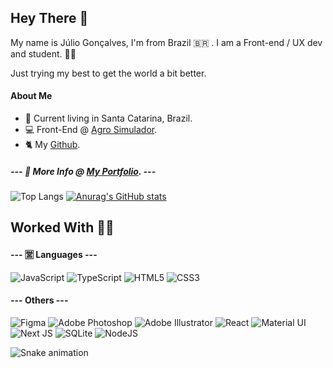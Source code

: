 ## Hey There 👋

My name is Júlio Gonçalves, I'm from Brazil 🇧🇷 . 
I am a Front-end / UX dev and student. 👨‍💻

Just trying my best to get the world a bit better.

#### About Me

- 📍 Current living in Santa Catarina, Brazil.
- 💻 Front-End @ [Agro Simulador](https://github.com/Agro-Simulador).
- 🐈 My [Github](https://github.com/ImaKrp).

##### --- 📌 More Info @   [My Portfolio](https://imakrp.github.io/Portfolio/).  ---

![Top Langs](https://github-readme-stats.vercel.app/api/top-langs/?username=ImaKrp)
[![Anurag's GitHub stats](https://github-readme-stats.vercel.app/api?username=ImaKrp)](https://github.com/anuraghazra/github-readme-stats)


## Worked With 👨‍💻

#### ---  🈺 Languages  ---
<img alt="JavaScript" src="https://img.shields.io/badge/javascript-%23323330.svg?style=for-the-badge&logo=javascript&logoColor=%23F7DF1E"/> <img alt="TypeScript" src="https://img.shields.io/badge/typescript-%23007ACC.svg?style=for-the-badge&logo=typescript&logoColor=white"/> <img alt="HTML5" src="https://img.shields.io/badge/html5-%23E34F26.svg?style=for-the-badge&logo=html5&logoColor=white"/> <img alt="CSS3" src="https://img.shields.io/badge/css3-%231572B6.svg?style=for-the-badge&logo=css3&logoColor=white"/>

#### ---  Others  ---
<img alt="Figma" src="https://img.shields.io/badge/figma-%23F24E1E.svg?style=for-the-badge&logo=figma&logoColor=white"/> <img alt="Adobe Photoshop" src="https://img.shields.io/badge/adobephotoshop-%2331A8FF.svg?style=for-the-badge&logo=adobephotoshop&logoColor=white"/> <img alt="Adobe Illustrator" src="https://img.shields.io/badge/adobeillustrator-%23FF9A00.svg?style=for-the-badge&logo=adobeillustrator&logoColor=white"/> <img alt="React" src="https://img.shields.io/badge/react-%2320232a.svg?style=for-the-badge&logo=react&logoColor=%2361DAFB"/> <img alt="Material UI" src="https://img.shields.io/badge/materialui-%230081CB.svg?style=for-the-badge&logo=material-ui&logoColor=white"/> <img alt="Next JS" src="https://img.shields.io/badge/nextjs-%23000000.svg?style=for-the-badge&logo=next.js&logoColor=white"/> <img alt="SQLite" src ="https://img.shields.io/badge/sqlite-%2307405e.svg?style=for-the-badge&logo=sqlite&logoColor=white"/> <img alt="NodeJS" src="https://img.shields.io/badge/node.js-%2343853D.svg?style=for-the-badge&logo=node-dot-js&logoColor=white"/>

  ![Snake animation](https://github.com/ImaKrp/ImaKrp/blob/output/github-contribution-grid-snake.svg)
